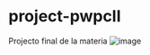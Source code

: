 # project-pwpcII
Projecto final de la materia
![image](https://user-images.githubusercontent.com/42922067/173824439-6d11d9dc-1864-466e-a76b-899f35763666.png)
